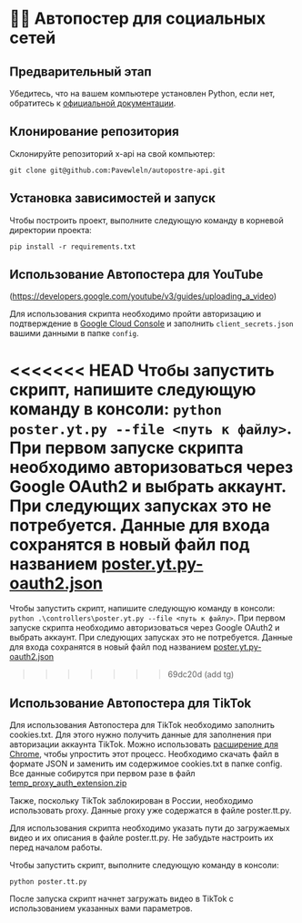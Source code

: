 # 👨🏻 Автопостер для социальных сетей

## Предварительный этап
Убедитесь, что на вашем компьютере установлен Python, если нет, обратитесь к [официальной документации](https://www.python.org/downloads/).

## Клонирование репозитория
Склонируйте репозиторий x-api на свой компьютер:
```
git clone git@github.com:Pavewleln/autopostre-api.git
```

## Установка зависимостей и запуск
Чтобы построить проект, выполните следующую команду в корневой директории проекта:
```
pip install -r requirements.txt
```

## Использование Автопостера для YouTube
(https://developers.google.com/youtube/v3/guides/uploading_a_video)

Для использования скрипта необходимо пройти авторизацию и подтверждение в [Google Cloud Console](https://console.cloud.google.com/) и заполнить `client_secrets.json` вашими данными в папке `config`.

<<<<<<< HEAD
Чтобы запустить скрипт, напишите следующую команду в консоли: `python poster.yt.py --file <путь к файлу>`. При первом запуске скрипта необходимо авторизоваться через Google OAuth2 и выбрать аккаунт. При следующих запусках это не потребуется. Данные для входа сохранятся в новый файл под названием [poster.yt.py-oauth2.json](controllers%2Fposter.yt.py-oauth2.json)
=======
Чтобы запустить скрипт, напишите следующую команду в консоли: `python .\controllers\poster.yt.py --file <путь к файлу>`. При первом запуске скрипта необходимо авторизоваться через Google OAuth2 и выбрать аккаунт. При следующих запусках это не потребуется. Данные для входа сохранятся в новый файл под названием [poster.yt.py-oauth2.json](controllers%2Fposter.yt.py-oauth2.json)
>>>>>>> 69dc20d (add tg)

## Использование Автопостера для TikTok
Для использования Автопостера для TikTok необходимо заполнить cookies.txt. Для этого нужно получить данные для заполнения при авторизации аккаунта TikTok. Можно использовать [расширение для Chrome](https://chromewebstore.google.com/detail/get-cookiestxt-locally/cclelndahbckbenkjhflpdbgdldlbecc), чтобы упростить этот процесс. Необходимо скачать файл в формате JSON и заменить им содержимое cookies.txt в папке config. Все данные собирутся при первом разе в файл [temp_proxy_auth_extension.zip](controllers%2Ftemp_proxy_auth_extension.zip)

Также, поскольку TikTok заблокирован в России, необходимо использовать proxy. Данные proxy уже содержатся в файле poster.tt.py.

Для использования скрипта необходимо указать пути до загружаемых видео и их описания в файле poster.tt.py. Не забудьте настроить их перед началом работы.

Чтобы запустить скрипт, выполните следующую команду в консоли:
```
python poster.tt.py
```

После запуска скрипт начнет загружать видео в TikTok с использованием указанных вами параметров.